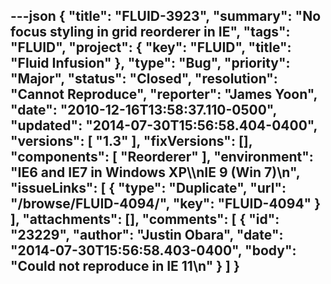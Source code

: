 ---json
{
  "title": "FLUID-3923",
  "summary": "No focus styling in grid reorderer in IE",
  "tags": "FLUID",
  "project": {
    "key": "FLUID",
    "title": "Fluid Infusion"
  },
  "type": "Bug",
  "priority": "Major",
  "status": "Closed",
  "resolution": "Cannot Reproduce",
  "reporter": "James Yoon",
  "date": "2010-12-16T13:58:37.110-0500",
  "updated": "2014-07-30T15:56:58.404-0400",
  "versions": [
    "1.3"
  ],
  "fixVersions": [],
  "components": [
    "Reorderer"
  ],
  "environment": "IE6 and IE7 in Windows XP\\\nIE 9 (Win 7)\n",
  "issueLinks": [
    {
      "type": "Duplicate",
      "url": "/browse/FLUID-4094/",
      "key": "FLUID-4094"
    }
  ],
  "attachments": [],
  "comments": [
    {
      "id": "23229",
      "author": "Justin Obara",
      "date": "2014-07-30T15:56:58.403-0400",
      "body": "Could not reproduce in IE 11\n"
    }
  ]
}
---

        